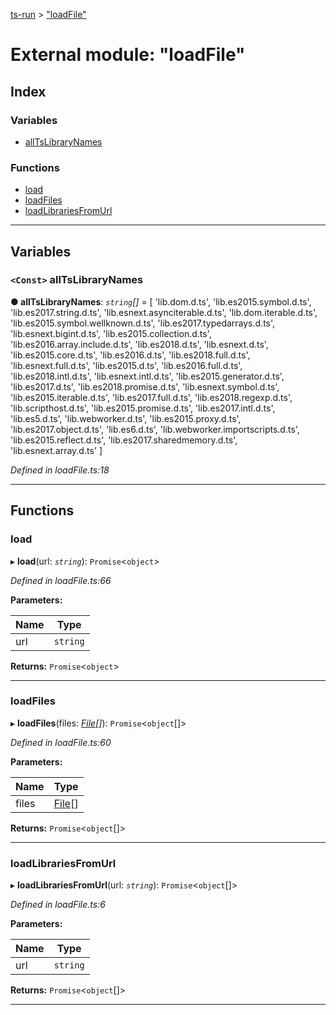 [ts-run](../README.md) > ["loadFile"](../modules/_loadfile_.md)

# External module: "loadFile"

## Index

### Variables

* [allTsLibraryNames](_loadfile_.md#alltslibrarynames)

### Functions

* [load](_loadfile_.md#load)
* [loadFiles](_loadfile_.md#loadfiles)
* [loadLibrariesFromUrl](_loadfile_.md#loadlibrariesfromurl)

---

## Variables

<a id="alltslibrarynames"></a>

### `<Const>` allTsLibraryNames

**● allTsLibraryNames**: *`string`[]* =  [
  'lib.dom.d.ts',
  'lib.es2015.symbol.d.ts',
  'lib.es2017.string.d.ts',
  'lib.esnext.asynciterable.d.ts',
  'lib.dom.iterable.d.ts',
  'lib.es2015.symbol.wellknown.d.ts',
  'lib.es2017.typedarrays.d.ts',
  'lib.esnext.bigint.d.ts',
  'lib.es2015.collection.d.ts',
  'lib.es2016.array.include.d.ts',
  'lib.es2018.d.ts',
  'lib.esnext.d.ts',
  'lib.es2015.core.d.ts',
  'lib.es2016.d.ts',
  'lib.es2018.full.d.ts',
  'lib.esnext.full.d.ts',
  'lib.es2015.d.ts',
  'lib.es2016.full.d.ts',
  'lib.es2018.intl.d.ts',
  'lib.esnext.intl.d.ts',
  'lib.es2015.generator.d.ts',
  'lib.es2017.d.ts',
  'lib.es2018.promise.d.ts',
  'lib.esnext.symbol.d.ts',
  'lib.es2015.iterable.d.ts',
  'lib.es2017.full.d.ts',
  'lib.es2018.regexp.d.ts',
  'lib.scripthost.d.ts',
  'lib.es2015.promise.d.ts',
  'lib.es2017.intl.d.ts',
  'lib.es5.d.ts',
  'lib.webworker.d.ts',
  'lib.es2015.proxy.d.ts',
  'lib.es2017.object.d.ts',
  'lib.es6.d.ts',
  'lib.webworker.importscripts.d.ts',
  'lib.es2015.reflect.d.ts',
  'lib.es2017.sharedmemory.d.ts',
  'lib.esnext.array.d.ts'
]

*Defined in loadFile.ts:18*

___

## Functions

<a id="load"></a>

###  load

▸ **load**(url: *`string`*): `Promise`<`object`>

*Defined in loadFile.ts:66*

**Parameters:**

| Name | Type |
| ------ | ------ |
| url | `string` |

**Returns:** `Promise`<`object`>

___
<a id="loadfiles"></a>

###  loadFiles

▸ **loadFiles**(files: *[File](../interfaces/_file_.file.md)[]*): `Promise`<`object`[]>

*Defined in loadFile.ts:60*

**Parameters:**

| Name | Type |
| ------ | ------ |
| files | [File](../interfaces/_file_.file.md)[] |

**Returns:** `Promise`<`object`[]>

___
<a id="loadlibrariesfromurl"></a>

###  loadLibrariesFromUrl

▸ **loadLibrariesFromUrl**(url: *`string`*): `Promise`<`object`[]>

*Defined in loadFile.ts:6*

**Parameters:**

| Name | Type |
| ------ | ------ |
| url | `string` |

**Returns:** `Promise`<`object`[]>

___

